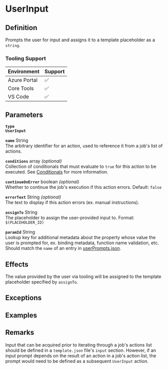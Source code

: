 # UserInput

## Definition

Prompts the user for input and assigns it to a template placeholder as a `string`.

### Tooling Support

| Environment  | Support |
| ------------ | ------- |
| Azure Portal | :white_check_mark: |
| Core Tools   | :white_check_mark: |
| VS Code      | :white_check_mark: |

<!-- 
Emoji Shortcode        Meaning
:white_check_mark:     supported
:x:                    not supported
-->

## Parameters

**`type`**  
**`UserInput`**

<!-- vvv Common Parameters vvv -->
**`name`** String  
The arbitrary identifier for an action, used to reference it from a job's list of actions.

**`conditions`** array _(optional)_  
Collection of conditionals that must evaluate to `true` for this action to be executed. See [Conditionals](../conditionals.md) for more information.

**`continueOnError`** boolean _(optional)_  
Whether to continue the job's execution if this action errors. Default: `false`

**`errorText`** String _(optional)_  
The text to display if this action errors (ex. manual instructions).
<!-- ^^^ Common Parameters ^^^ -->

**`assignTo`** String  
The placeholder to assign the user-provided input to. Format: `$(PLACEHOLDER_ID)`

**`paramId`** String  
Lookup key for additional metadata about the property whose value the user is prompted for, ex. binding metadata, function name validation, etc. Should match the `name` of an entry in [userPrompts.json](../../Functions.Templates/Bindings/userPrompts.json).

## Effects

The value provided by the user via tooling will be assigned to the template placeholder specified by `assignTo`.

## Exceptions

## Examples

## Remarks

Input that can be acquired prior to iterating through a job's actions list should be defined in a `template.json` file's `input` section. However, if an input prompt depends on the result of an action in a job's action list, the prompt would need to be defined as a subsequent `UserInput` action.

